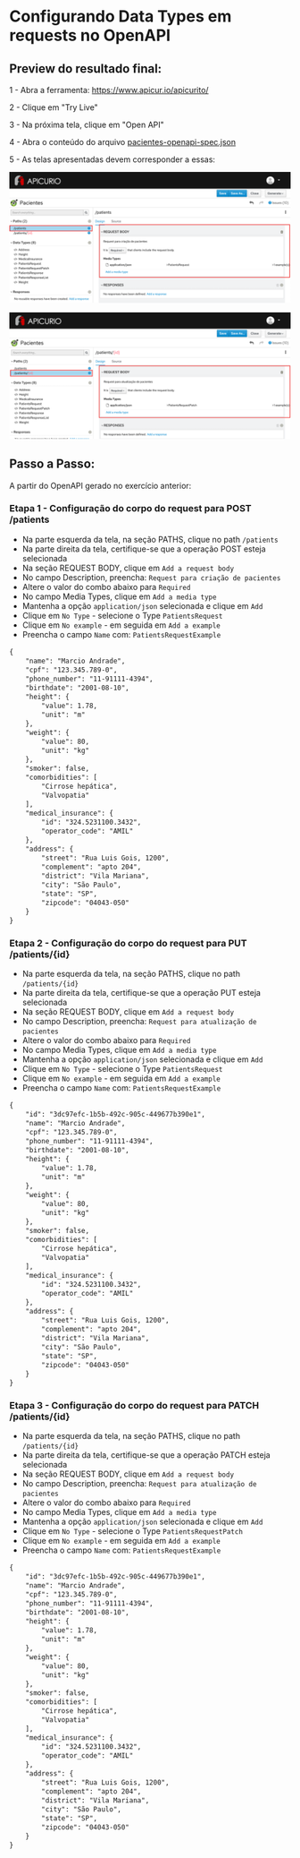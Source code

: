 # Configurando Data Types em requests no OpenAPI

## Preview do resultado final:

1 - Abra a ferramenta:
https://www.apicur.io/apicurito/

2 - Clique em "Try Live"

3 - Na próxima tela, clique em "Open API"
 
4 - Abra o conteúdo do arquivo [pacientes-openapi-spec.json](pacientes-openapi-spec.json)

5 - As telas apresentadas devem corresponder a essas:

![print01.png](print01.png)

![print02.png](print02.png)

## Passo a Passo:

A partir do OpenAPI gerado no exercício anterior:

### Etapa 1 - Configuração do corpo do request para POST /patients

* Na parte esquerda da tela, na seção PATHS, clique no path `/patients`
* Na parte direita da tela, certifique-se que a operação POST esteja selecionada
* Na seção REQUEST BODY, clique em `Add a request body`
* No campo Description, preencha: `Request para criação de pacientes`
* Altere o valor do combo abaixo para `Required`
* No campo Media Types, clique em `Add a media type`
* Mantenha a opção `application/json` selecionada e clique em `Add`
* Clique em `No Type` - selecione o Type `PatientsRequest`
* Clique em `No example` - em seguida em `Add a example`
* Preencha o campo `Name` com: `PatientsRequestExample`
```
{
    "name": "Marcio Andrade",
    "cpf": "123.345.789-0",
    "phone_number": "11-91111-4394",
    "birthdate": "2001-08-10",
    "height": {
        "value": 1.78,
        "unit": "m"
    },
    "weight": {
        "value": 80,
        "unit": "kg"
    },
    "smoker": false,
    "comorbidities": [
        "Cirrose hepática",
        "Valvopatia"
    ],
    "medical_insurance": {
        "id": "324.5231100.3432",
        "operator_code": "AMIL"
    },
    "address": {
        "street": "Rua Luis Gois, 1200",
        "complement": "apto 204",
        "district": "Vila Mariana",
        "city": "São Paulo",
        "state": "SP",
        "zipcode": "04043-050"
    }
}
```

### Etapa 2 - Configuração do corpo do request para PUT /patients/{id}

* Na parte esquerda da tela, na seção PATHS, clique no path `/patients/{id}`
* Na parte direita da tela, certifique-se que a operação PUT esteja selecionada
* Na seção REQUEST BODY, clique em `Add a request body`
* No campo Description, preencha: `Request para atualização de pacientes`
* Altere o valor do combo abaixo para `Required`
* No campo Media Types, clique em `Add a media type`
* Mantenha a opção `application/json` selecionada e clique em `Add`
* Clique em `No Type` - selecione o Type `PatientsRequest`
* Clique em `No example` - em seguida em `Add a example`
* Preencha o campo `Name` com: `PatientsRequestExample`
```
{
    "id": "3dc97efc-1b5b-492c-905c-449677b390e1",
    "name": "Marcio Andrade",
    "cpf": "123.345.789-0",
    "phone_number": "11-91111-4394",
    "birthdate": "2001-08-10",
    "height": {
        "value": 1.78,
        "unit": "m"
    },
    "weight": {
        "value": 80,
        "unit": "kg"
    },
    "smoker": false,
    "comorbidities": [
        "Cirrose hepática",
        "Valvopatia"
    ],
    "medical_insurance": {
        "id": "324.5231100.3432",
        "operator_code": "AMIL"
    },
    "address": {
        "street": "Rua Luis Gois, 1200",
        "complement": "apto 204",
        "district": "Vila Mariana",
        "city": "São Paulo",
        "state": "SP",
        "zipcode": "04043-050"
    }
}
```

### Etapa 3 - Configuração do corpo do request para PATCH /patients/{id}

* Na parte esquerda da tela, na seção PATHS, clique no path `/patients/{id}`
* Na parte direita da tela, certifique-se que a operação PATCH esteja selecionada
* Na seção REQUEST BODY, clique em `Add a request body`
* No campo Description, preencha: `Request para atualização de pacientes`
* Altere o valor do combo abaixo para `Required`
* No campo Media Types, clique em `Add a media type`
* Mantenha a opção `application/json` selecionada e clique em `Add`
* Clique em `No Type` - selecione o Type `PatientsRequestPatch`
* Clique em `No example` - em seguida em `Add a example`
* Preencha o campo `Name` com: `PatientsRequestExample`
```
{
    "id": "3dc97efc-1b5b-492c-905c-449677b390e1",
    "name": "Marcio Andrade",
    "cpf": "123.345.789-0",
    "phone_number": "11-91111-4394",
    "birthdate": "2001-08-10",
    "height": {
        "value": 1.78,
        "unit": "m"
    },
    "weight": {
        "value": 80,
        "unit": "kg"
    },
    "smoker": false,
    "comorbidities": [
        "Cirrose hepática",
        "Valvopatia"
    ],
    "medical_insurance": {
        "id": "324.5231100.3432",
        "operator_code": "AMIL"
    },
    "address": {
        "street": "Rua Luis Gois, 1200",
        "complement": "apto 204",
        "district": "Vila Mariana",
        "city": "São Paulo",
        "state": "SP",
        "zipcode": "04043-050"
    }
}
```
